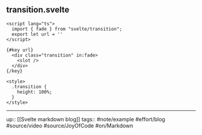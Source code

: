 ## transition.svelte

```
<script lang="ts">
  import { fade } from "svelte/transition";
  export let url = ''
</script>

{#key url}
  <div class="transition" in:fade>
    <slot />
  </div>
{/key}

<style>
  .transition {
    height: 100%;
  }
</style>
```

---
up:: [[Svelte markdown blog]]
tags:: #note/example #effort/blog #source/video #source/JoyOfCode #on/Markdown 
